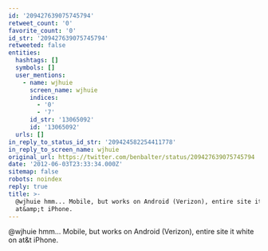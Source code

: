 ```yaml
---
id: '209427639075745794'
retweet_count: '0'
favorite_count: '0'
id_str: '209427639075745794'
retweeted: false
entities:
  hashtags: []
  symbols: []
  user_mentions:
    - name: wjhuie
      screen_name: wjhuie
      indices:
        - '0'
        - '7'
      id_str: '13065092'
      id: '13065092'
  urls: []
in_reply_to_status_id_str: '209424582254411778'
in_reply_to_screen_name: wjhuie
original_url: https://twitter.com/benbalter/status/209427639075745794
date: '2012-06-03T23:33:34.000Z'
sitemap: false
robots: noindex
reply: true
title: >-
  @wjhuie hmm... Mobile, but works on Android (Verizon), entire site it white on
  at&amp;t iPhone.
---
```


@wjhuie hmm... Mobile, but works on Android (Verizon), entire site it white on at&amp;t iPhone.
